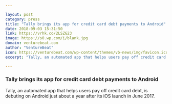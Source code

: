 ```yaml
---

layout: post
category: press
title: "Tally brings its app for credit card debt payments to Android"
date: 2018-09-03 15:31:50
link: https://vrhk.co/2LSZG23
image: https://s0.wp.com/i/blank.jpg
domain: venturebeat.com
author: "VentureBeat"
icon: https://venturebeat.com/wp-content/themes/vb-news/img/favicon.ico
excerpt: "Tally, an automated app that helps users pay off credit card debt, is debuting on Android just about a year after its iOS launch in June 2017."

---
```


### Tally brings its app for credit card debt payments to Android

Tally, an automated app that helps users pay off credit card debt, is debuting on Android just about a year after its iOS launch in June 2017.